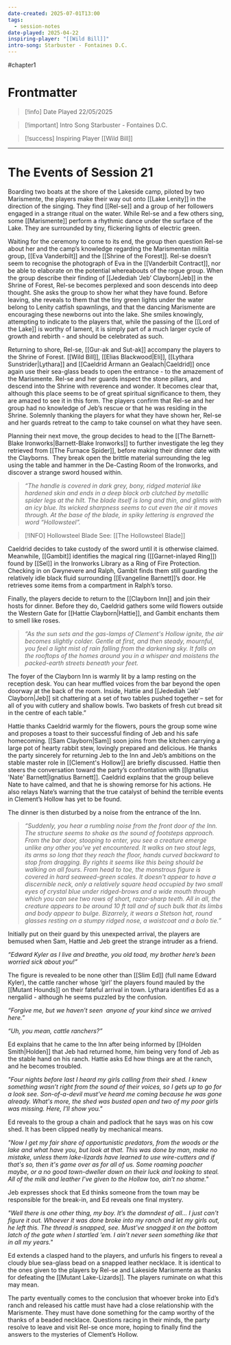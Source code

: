 ```yaml
---
date-created: 2025-07-01T13:00
tags:
  - session-notes
date-played: 2025-04-22
inspiring-player: "[[Wild Bill]]"
intro-song: Starbuster - Fontaines D.C.
---
```

#chapter1 
# Frontmatter

> [!info] Date Played
> 22/05/2025

> [!important] Intro Song
> Starbuster - Fontaines D.C.

> [!success] Inspiring Player
> [[Wild Bill]]

---
# The Events of Session 21

Boarding two boats at the shore of the Lakeside camp, piloted by two Marismente, the players make their way out onto [[Lake Lenity]] in the direction of the singing. They find [[Rel-se]] and a group of her followers engaged in a strange ritual on the water. While Rel-se and a few others sing, some [[Marismente]] perform a rhythmic dance under the surface of the Lake. They are surrounded by tiny, flickering lights of electric green.

Waiting for the ceremony to come to its end, the group then question Rel-se about her and the camp’s knowledge regarding the Marismentan militia group, [[Eva Vanderbilt]] and the [[Shrine of the Forest]]. Rel-se doesn’t seem to recognise the photograph of Eva in the [[Vanderbilt Contract]], nor be able to elaborate on the potential whereabouts of the rogue group. When the group describe their finding of [[Jedediah ‘Jeb’ Clayborn|Jeb]] in the Shrine of Forest, Rel-se becomes perplexed and soon descends into deep thought. She asks the group to show her what they have found. Before leaving, she reveals to them that the tiny green lights under the water belong to Lenity catfish spawnlings, and that the dancing Marismente are encouraging these newborns out into the lake. She smiles knowingly, attempting to indicate to the players that, while the passing of the [[Lord of the Lake]] is worthy of lament, it is simply part of a much larger cycle of growth and rebirth - and should be celebrated as such.

Returning to shore, Rel-se, [[Gur-ak and Sut-ak]] accompany the players to the Shrine of Forest. [[Wild Bill]], [[Elias Blackwood|Eli]], [[Lythara Sunstrider|Lythara]] and [[Caeldrid Àrmann an Gealach|Caeldrid]] once again use their sea-glass beads to open the entrance - to the amazement of the Marismente. Rel-se and her guards inspect the stone pillars, and descend into the Shrine with reverence and wonder. It becomes clear that, although this place seems to be of great spiritual significance to them, they are amazed to see it in this form. The players confirm that Rel-se and her group had no knowledge of Jeb’s rescue or that he was residing in the Shrine. Solemnly thanking the players for what they have shown her, Rel-se and her guards retreat to the camp to take counsel on what they have seen.

Planning their next move, the group decides to head to the [[The Barnett-Blake Ironworks|Barnett-Blake Ironworks]] to further investigate the leg they retrieved from [[The Furnace Spider]], before making their dinner date with the Clayborns.  They break open the brittle material surrounding the leg using the table and hammer in the De-Casting Room of the Ironworks, and discover a strange sword housed within.

> *“The handle is covered in dark grey, bony, ridged material like hardened skin and ends in a deep black orb clutched by metallic spider legs at the hilt. The blade itself is long and thin, and glints with an icy blue. Its wicked sharpness seems to cut even the air it moves through. At the base of the blade, in spiky lettering is engraved the word “Hollowsteel”.* 

> [!INFO] Hollowsteel Blade
> See: [[The Hollowsteel Blade]]


Caeldrid decides to take custody of the sword until it is otherwise claimed. Meanwhile, [[Gambit]] identifies the magical ring ([[Garnet-inlayed Ring]]) found by [[Sel]] in the Ironworks Library as a Ring of Fire Protection. Checking in on Gwynevere and Ralph, Gambit finds them still guarding the relatively idle black fluid surrounding [[Evangeline Barnett]]’s door. He retrieves some items from a compartment in Ralph’s torso.

Finally, the players decide to return to the [[Clayborn Inn]] and join their hosts for dinner. Before they do, Caeldrid gathers some wild flowers outside the Western Gate for [[Hattie Clayborn|Hattie]], and Gambit enchants them to smell like roses.

> *“As the sun sets and the gas-lamps of Clement's Hollow ignite, the air becomes slightly colder. Gentle at first, and then steady, mournful, you feel a light mist of rain falling from the darkening sky. It falls on the rooftops of the homes around you in a whisper and moistens the packed-earth streets beneath your feet.*

The foyer of the Clayborn Inn is warmly lit by a lamp resting on the reception desk. You can hear muffled voices from the bar beyond the open doorway at the back of the room. Inside, Hattie and [[Jedediah ‘Jeb’ Clayborn|Jeb]] sit chattering at a set of two tables pushed together – set for all of you with cutlery and shallow bowls. Two baskets of fresh cut bread sit in the centre of each table.”

Hattie thanks Caeldrid warmly for the flowers, pours the group some wine and proposes a toast to their successful finding of Jeb and his safe homecoming. [[Sam Clayborn|Sam]] soon joins from the kitchen carrying a large pot of hearty rabbit stew, lovingly prepared and delicious. He thanks the party sincerely for returning Jeb to the Inn and Jeb’s ambitions on the stable master role in [[Clement's Hollow]] are briefly discussed. Hattie then steers the conversation toward the party’s confrontation with [[Ignatius 'Nate' Barnett|Ignatius Barnett]]. Caeldrid explains that the group believe Nate to have calmed, and that he is showing remorse for his actions. He also relays Nate’s warning that the true catalyst of behind the terrible events in Clement’s Hollow has yet to be found.

The dinner is then disturbed by a noise from the entrance of the Inn.

> *“Suddenly, you hear a rumbling noise from the front door of the Inn. The structure seems to shake as the sound of footsteps approach. From the bar door, stooping to enter, you see a creature emerge unlike any other you've yet encountered. It walks on two stout legs, its arms so long that they reach the floor, hands curved backward to stop from dragging. By rights it seems like this being should be walking on all fours. From head to toe, the monstrous figure is covered in hard seaweed-green scales. It doesn't appear to have a discernible neck, only a relatively square head occupied by two small eyes of crystal blue under ridged-brows and a wide mouth through which you can see two rows of short, razor-sharp teeth. All in all, the creature appears to be around 10 ft tall and of such bulk that its limbs and body appear to bulge. Bizarrely, it wears a Stetson hat, round glasses resting on a stumpy ridged nose, a waistcoat and a bolo tie.”*

Initially put on their guard by this unexpected arrival, the players are bemused when Sam, Hattie and Jeb greet the strange intruder as a friend.

*“Edward Kyler as I live and breathe, you old toad, my brother here’s been worried sick about you!”*

The figure is revealed to be none other than [[Slim Ed]] (full name Edward Kyler), the cattle rancher whose ‘girl’ the players found mauled by the [[Mutant Hounds]] on their fateful arrival in town. Lythara identifies Ed as a nergaliid - although he seems puzzled by the confusion.

*“Forgive me, but we haven’t seen  anyone of your kind since we arrived here.”*

*“Uh, you mean, cattle ranchers?”*

Ed explains that he came to the Inn after being informed by [[Holden Smith|Holden]] that Jeb had returned home, him being very fond of Jeb as the stable hand on his ranch. Hattie asks Ed how things are at the ranch, and he becomes troubled.

*"Four nights before last I heard my girls calling from their shed. I knew something wasn’t right from the sound of their voices, so I gets up to go for a look see. Son-of-a-devil must’ve heard me coming because he was gone already. What's more, the shed was busted open and two of my poor girls was missing. Here, I’ll show you."*

Ed reveals to the group a chain and padlock that he says was on his cow shed. It has been clipped neatly by mechanical means.

*"Now I get my fair share of opportunistic predators, from the woods or the lake and what have you, but look at that. This was done by man, make no mistake, unless them lake-lizards have learned to use wire-cutters and if that's so, then it's game over as for all of us. Some roaming poacher maybe, or a no good town-dweller down on their luck and looking to steal. All of the milk and leather I’ve given to the Hollow too, ain’t no shame."*

Jeb expresses shock that Ed thinks someone from the town may be responsible for the break-in, and Ed reveals one final mystery.

*"Well there is one other thing, my boy. It’s the damndest of all... I just can't figure it out. Whoever it was done broke into my ranch and let my girls out, he left this. The thread is snapped, see. Must’ve snagged it on the bottom latch of the gate when I startled ‘em. I ain’t never seen something like that in all my years."*

Ed extends a clasped hand to the players, and unfurls his fingers to reveal a cloudy blue sea-glass bead on a snapped leather necklace. It is identical to the ones given to the players by Rel-se and Lakeside Marismente as thanks for defeating the [[Mutant Lake-Lizards]]. The players ruminate on what this may mean.

The party eventually comes to the conclusion that whoever broke into Ed’s ranch and released his cattle must have had a close relationship with the Marismente. They must have done something for the camp worthy of the thanks of a beaded necklace. Questions racing in their minds, the party resolve to leave and visit Rel-se once more, hoping to finally find the answers to the mysteries of Clement’s Hollow.
